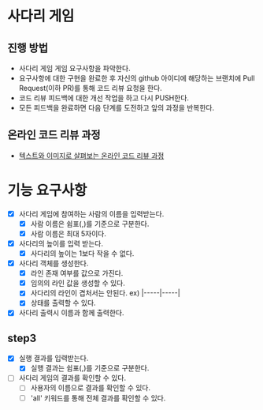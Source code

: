 # 사다리 게임
## 진행 방법
* 사다리 게임 게임 요구사항을 파악한다.
* 요구사항에 대한 구현을 완료한 후 자신의 github 아이디에 해당하는 브랜치에 Pull Request(이하 PR)를 통해 코드 리뷰 요청을 한다.
* 코드 리뷰 피드백에 대한 개선 작업을 하고 다시 PUSH한다.
* 모든 피드백을 완료하면 다음 단계를 도전하고 앞의 과정을 반복한다.

## 온라인 코드 리뷰 과정
* [텍스트와 이미지로 살펴보는 온라인 코드 리뷰 과정](https://github.com/nextstep-step/nextstep-docs/tree/master/codereview)


# 기능 요구사항
- [x] 사다리 게임에 참여하는 사람의 이름을 입력받는다.  
  - [x] 사람 이름은 쉼표(,)를 기준으로 구분한다.
  - [x] 사람 이름은 최대 5자이다. 
- [x] 사다리의 높이를 입력 받는다.
  - [x] 사다리의 높이는 1보다 작을 수 없다.
- [x] 사다리 객체를 생성한다.
  - [x] 라인 존재 여부를 값으로 가진다.
  - [x] 임의의 라인 값을 생성할 수 있다.
  - [x] 사다리의 라인이 겹처서는 안된다. ex) |-----|-----|
  - [x] 상태를 출력할 수 있다.
- [x] 사다리 출력시 이름과 함께 출력한다.

## step3 
- [x] 실행 결과를 입력받는다.
  - [x] 실행 결과는 쉼표(,)를 기준으로 구분한다.
- [ ] 사다리 게임의 결과를 확인할 수 있다.
  - [ ] 사용자의 이름으로 결과를 확인할 수 있다.
  - [ ] 'all' 키워드를 통해 전체 결과를 확인할 수 있다.
